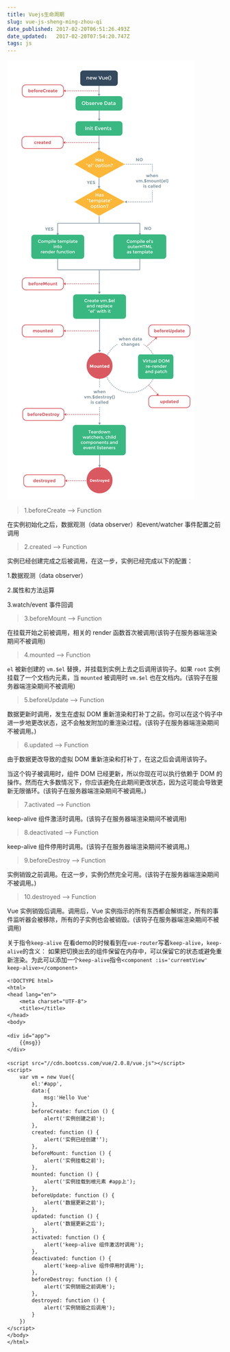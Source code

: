 ```yaml
---
title: Vuejs生命周期
slug: vue-js-sheng-ming-zhou-qi
date_published: 2017-02-20T06:51:26.493Z
date_updated:   2017-02-20T07:54:20.747Z
tags: js
---
```


![](/content/images/2017/02/vue.jpg)

> 1.beforeCreate  --> Function

在实例初始化之后，数据观测（data observer）和event/watcher 事件配置之前调用

> 2.created  --> Function

实例已经创建完成之后被调用，在这一步，实例已经完成以下的配置：

1.数据观测（data observer）

2.属性和方法运算

3.watch/event 事件回调

> 3.beforeMount  --> Function

在挂载开始之前被调用，相关的 render 函数首次被调用(该钩子在服务器端渲染期间不被调用)

> 4.mounted  --> Function

`el` 被新创建的 `vm.$el` 替换，并挂载到实例上去之后调用该钩子。如果 `root` 实例挂载了一个文档内元素，当 `mounted` 被调用时 `vm.$el` 也在文档内。(该钩子在服务器端渲染期间不被调用)

> 5.beforeUpdate  --> Function

数据更新时调用，发生在虚拟 DOM 重新渲染和打补丁之前。你可以在这个钩子中进一步地更改状态，这不会触发附加的重渲染过程。(该钩子在服务器端渲染期间不被调用。)

> 6.updated  --> Function

由于数据更改导致的虚拟 DOM 重新渲染和打补丁，在这之后会调用该钩子。

当这个钩子被调用时，组件 DOM 已经更新，所以你现在可以执行依赖于 DOM 的操作。然而在大多数情况下，你应该避免在此期间更改状态，因为这可能会导致更新无限循环。(该钩子在服务器端渲染期间不被调用。)

> 7.activated  --> Function

keep-alive 组件激活时调用。(该钩子在服务器端渲染期间不被调用)

> 8.deactivated  --> Function

keep-alive 组件停用时调用。(该钩子在服务器端渲染期间不被调用。)

> 9.beforeDestroy  --> Function

实例销毁之前调用。在这一步，实例仍然完全可用。(该钩子在服务器端渲染期间不被调用。)

> 10.destroyed  --> Function

Vue 实例销毁后调用。调用后，Vue 实例指示的所有东西都会解绑定，所有的事件监听器会被移除，所有的子实例也会被销毁。(该钩子在服务器端渲染期间不被调用)

关于指令`keep-alive`
在看demo的时候看到在`vue-router`写着`keep-alive`，`keep-alive`的含义：
如果把切换出去的组件保留在内存中，可以保留它的状态或避免重新渲染。为此可以添加一个`keep-alive`指令`<component :is='curremtView' keep-alive></component>`


```
<!DOCTYPE html>
<html>
<head lang="en">
    <meta charset="UTF-8">
    <title></title>
</head>
<body>

<div id="app">
    {{msg}}
</div>

<script src="//cdn.bootcss.com/vue/2.0.8/vue.js"></script>
<script>
    var vm = new Vue({
        el:'#app',
        data:{
            msg:'Hello Vue'
        },
        beforeCreate: function () {
            alert('实例创建之前');
        },
        created: function () {
            alert('实例已经创建'‘);
        },
        beforeMount: function () {
            alert('实例挂载之前');
        },
        mounted: function () {
            alert('实例挂载到根元素 #app上');
        },
        beforeUpdate: function () {
            alert('数据更新之前');
        },
        updated: function () {
            alert('数据更新之后');
        },
        activated: function () {
            alert('keep-alive 组件激活时调用');
        },
        deactivated: function () {
            alert('keep-alive 组件停用时调用');
        },
        beforeDestroy: function () {
            alert('实例销毁之前调用');
        },
        destroyed: function () {
            alert('实例销毁之后调用');
        }
    })
</script>
</body>
</html>
```
